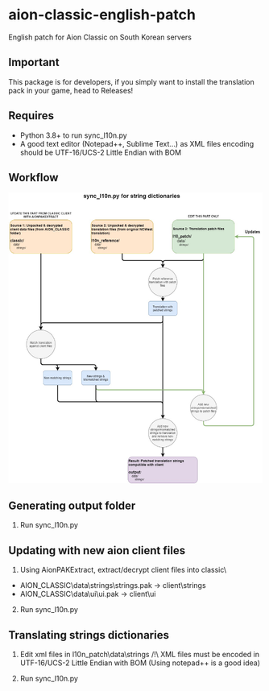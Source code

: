 aion-classic-english-patch
==========================
English patch for Aion Classic on South Korean servers

Important
---------

This package is for developers, if you simply want to install the translation pack in your game, head to Releases!

Requires
--------
- Python 3.8+ to run sync_l10n.py
- A good text editor (Notepad++, Sublime Text...) as XML files encoding should be UTF-16/UCS-2 Little Endian with BOM

Workflow
--------

![sync_l10n workflow](sync_l10n_workflow.jpg)

Generating output folder
------------------------

1. Run sync_l10n.py

Updating with new aion client files
-----------------------------------

1. Using AionPAKExtract, extract/decrypt client files into classic\
- AION_CLASSIC\data\strings\strings.pak -> client\strings
- AION_CLASSIC\data\ui\ui.pak -> client\ui

2. Run sync_l10n.py

Translating strings dictionaries
--------------------------------

1. Edit xml files in l10n_patch\data\strings
   /!\ XML files must be encoded in UTF-16/UCS-2 Little Endian with BOM
   (Using notepad++ is a good idea)

2. Run sync_l10n.py
